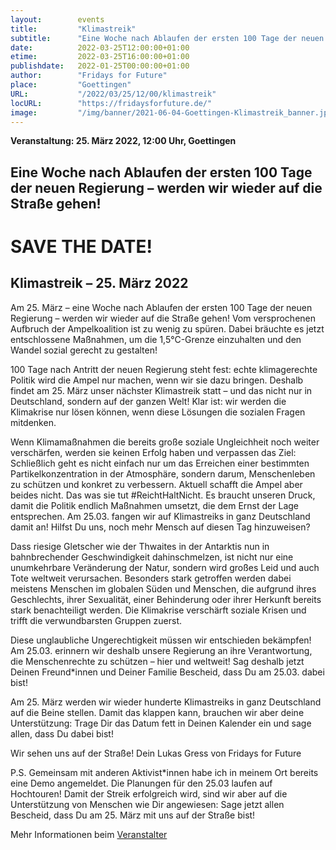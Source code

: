 ```yaml
---
layout:        events
title:         "Klimastreik"
subtitle:      "Eine Woche nach Ablaufen der ersten 100 Tage der neuen Regierung – werden wir wieder auf die Straße gehen!"
date:          2022-03-25T12:00:00+01:00
etime:         2022-03-25T16:00:00+01:00
publishdate:   2022-01-25T00:00:00+01:00
author:        "Fridays for Future"
place:         "Goettingen"
URL:           "/2022/03/25/12/00/klimastreik"
locURL:        "https://fridaysforfuture.de/"
image:         "/img/banner/2021-06-04-Goettingen-Klimastreik_banner.jpg"
---
```


**Veranstaltung: 25. März 2022, 12:00 Uhr, Goettingen**

Eine Woche nach Ablaufen der ersten 100 Tage der neuen Regierung – werden wir wieder auf die Straße gehen!
-----------
SAVE THE DATE!
=============

Klimastreik – 25. März 2022
-------------

Am 25. März – eine Woche nach Ablaufen der ersten 100 Tage der neuen Regierung – werden wir wieder auf die Straße gehen! Vom versprochenen Aufbruch der Ampelkoalition ist zu wenig zu spüren. Dabei bräuchte es jetzt entschlossene Maßnahmen, um die 1,5°C-Grenze einzuhalten und den Wandel sozial gerecht zu gestalten!

100 Tage nach Antritt der neuen Regierung steht fest: echte klimagerechte Politik wird die Ampel nur machen, wenn wir sie dazu bringen. Deshalb findet am 25. März unser nächster Klimastreik statt – und das nicht nur in Deutschland, sondern auf der ganzen Welt! Klar ist: wir werden die Klimakrise nur lösen können, wenn diese Lösungen die sozialen Fragen mitdenken.

Wenn Klimamaßnahmen die bereits große soziale Ungleichheit noch weiter verschärfen, werden sie keinen Erfolg haben und verpassen das Ziel: Schließlich geht es nicht einfach nur um das Erreichen einer bestimmten Partikelkonzentration in der Atmosphäre, sondern darum, Menschenleben zu schützen und konkret zu verbessern. Aktuell schafft die Ampel aber beides nicht. Das was sie tut #ReichtHaltNicht. Es braucht unseren Druck, damit die Politik endlich Maßnahmen umsetzt, die dem Ernst der Lage entsprechen. Am 25.03. fangen wir auf Klimastreiks in ganz Deutschland damit an! Hilfst Du uns, noch mehr Mensch auf diesen Tag hinzuweisen?

Dass riesige Gletscher wie der Thwaites in der Antarktis nun in bahnbrechender Geschwindigkeit dahinschmelzen, ist nicht nur eine unumkehrbare Veränderung der Natur, sondern wird großes Leid und auch Tote weltweit verursachen. Besonders stark getroffen werden dabei meistens Menschen im globalen Süden und Menschen, die aufgrund ihres Geschlechts, ihrer Sexualität, einer Behinderung oder ihrer Herkunft bereits stark benachteiligt werden. Die Klimakrise verschärft soziale Krisen und trifft die verwundbarsten Gruppen zuerst.

Diese unglaubliche Ungerechtigkeit müssen wir entschieden bekämpfen! Am 25.03. erinnern wir deshalb unsere Regierung an ihre Verantwortung, die Menschenrechte zu schützen – hier und weltweit! Sag deshalb jetzt Deinen Freund*innen und Deiner Familie Bescheid, dass Du am 25.03. dabei bist!

Am 25. März werden wir wieder hunderte Klimastreiks in ganz Deutschland auf die Beine stellen. Damit das klappen kann, brauchen wir aber deine Unterstützung: Trage Dir das Datum fett in Deinen Kalender ein und sage allen, dass Du dabei bist! 

Wir sehen uns auf der Straße!
Dein Lukas Gress von Fridays for Future

P.S. Gemeinsam mit anderen Aktivist*innen habe ich in meinem Ort bereits eine Demo angemeldet. Die Planungen  für den 25.03 laufen auf Hochtouren! Damit der Streik erfolgreich wird, sind wir aber auf die Unterstützung von Menschen wie Dir angewiesen: Sage jetzt allen Bescheid, dass Du am 25. März mit uns auf der Straße bist!


Mehr Informationen beim [Veranstalter](https://fridaysforfuture.de/)
